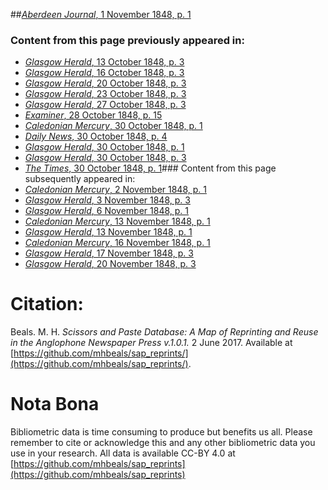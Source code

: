 ##[*Aberdeen Journal*, 1 November 1848, p. 1](https://mhbeals.github.io/sap_html/Aberdeen-Journal/Aberdeen-Journal-1-November-1848-p-1)

### Content from this page previously appeared in:
+ [*Glasgow Herald*, 13 October 1848, p. 3](https://mhbeals.github.io/sap_html/Glasgow-Herald/Glasgow-Herald-13-October-1848-p-3)
+ [*Glasgow Herald*, 16 October 1848, p. 3](https://mhbeals.github.io/sap_html/Glasgow-Herald/Glasgow-Herald-16-October-1848-p-3)
+ [*Glasgow Herald*, 20 October 1848, p. 3](https://mhbeals.github.io/sap_html/Glasgow-Herald/Glasgow-Herald-20-October-1848-p-3)
+ [*Glasgow Herald*, 23 October 1848, p. 3](https://mhbeals.github.io/sap_html/Glasgow-Herald/Glasgow-Herald-23-October-1848-p-3)
+ [*Glasgow Herald*, 27 October 1848, p. 3](https://mhbeals.github.io/sap_html/Glasgow-Herald/Glasgow-Herald-27-October-1848-p-3)
+ [*Examiner*, 28 October 1848, p. 15](https://mhbeals.github.io/sap_html/Examiner/Examiner-28-October-1848-p-15)
+ [*Caledonian Mercury*, 30 October 1848, p. 1](https://mhbeals.github.io/sap_html/Caledonian-Mercury/Caledonian-Mercury-30-October-1848-p-1)
+ [*Daily News*, 30 October 1848, p. 4](https://mhbeals.github.io/sap_html/Daily-News/Daily-News-30-October-1848-p-4)
+ [*Glasgow Herald*, 30 October 1848, p. 1](https://mhbeals.github.io/sap_html/Glasgow-Herald/Glasgow-Herald-30-October-1848-p-1)
+ [*Glasgow Herald*, 30 October 1848, p. 3](https://mhbeals.github.io/sap_html/Glasgow-Herald/Glasgow-Herald-30-October-1848-p-3)
+ [*The Times*, 30 October 1848, p. 1](https://mhbeals.github.io/sap_html/The-Times/The-Times-30-October-1848-p-1)### Content from this page subsequently appeared in:
+ [*Caledonian Mercury*, 2 November 1848, p. 1](https://mhbeals.github.io/sap_html/Caledonian-Mercury/Caledonian-Mercury-2-November-1848-p-1)
+ [*Glasgow Herald*, 3 November 1848, p. 3](https://mhbeals.github.io/sap_html/Glasgow-Herald/Glasgow-Herald-3-November-1848-p-3)
+ [*Glasgow Herald*, 6 November 1848, p. 1](https://mhbeals.github.io/sap_html/Glasgow-Herald/Glasgow-Herald-6-November-1848-p-1)
+ [*Caledonian Mercury*, 13 November 1848, p. 1](https://mhbeals.github.io/sap_html/Caledonian-Mercury/Caledonian-Mercury-13-November-1848-p-1)
+ [*Glasgow Herald*, 13 November 1848, p. 1](https://mhbeals.github.io/sap_html/Glasgow-Herald/Glasgow-Herald-13-November-1848-p-1)
+ [*Caledonian Mercury*, 16 November 1848, p. 1](https://mhbeals.github.io/sap_html/Caledonian-Mercury/Caledonian-Mercury-16-November-1848-p-1)
+ [*Glasgow Herald*, 17 November 1848, p. 3](https://mhbeals.github.io/sap_html/Glasgow-Herald/Glasgow-Herald-17-November-1848-p-3)
+ [*Glasgow Herald*, 20 November 1848, p. 3](https://mhbeals.github.io/sap_html/Glasgow-Herald/Glasgow-Herald-20-November-1848-p-3)
                    
# Citation: 

Beals. M. H. *Scissors and Paste Database: A Map of Reprinting and Reuse in the Anglophone Newspaper Press v.1.0.1.* 2 June 2017. Available at [https://github.com/mhbeals/sap_reprints/](https://github.com/mhbeals/sap_reprints/). 
                    
# Nota Bona

Bibliometric data is time consuming to produce but benefits us all. Please remember to cite or acknowledge this and any other bibliometric data you use in your research. All data is available CC-BY 4.0 at [https://github.com/mhbeals/sap_reprints](https://github.com/mhbeals/sap_reprints)